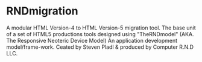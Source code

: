 RNDmigration
============

A  modular HTML Version-4 to HTML Version-5 migration tool. The base unit of a set of HTML5 productions tools designed using "TheRNDmodel" (AKA. The Responsive Neoteric Device Model) An application development model/frame-work. Ceated by Steven Pladl &amp; produced by Computer R.N.D LLC.
